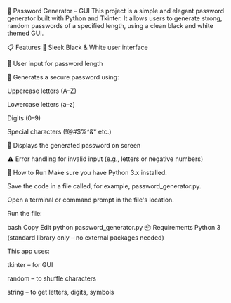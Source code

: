 🔐 Password Generator – GUI 
This project is a simple and elegant password generator built with Python and Tkinter. It allows users to generate strong, random passwords of a specified length, using a clean black and white themed GUI.

📋 Features
🎨 Sleek Black & White user interface

🔢 User input for password length

🔐 Generates a secure password using:

Uppercase letters (A–Z)

Lowercase letters (a–z)

Digits (0–9)

Special characters (!@#$%^&* etc.)

📄 Displays the generated password on screen

⚠️ Error handling for invalid input (e.g., letters or negative numbers)

🚀 How to Run
Make sure you have Python 3.x installed.

Save the code in a file called, for example, password_generator.py.

Open a terminal or command prompt in the file's location.

Run the file:

bash
Copy
Edit
python password_generator.py
📦 Requirements
Python 3 (standard library only – no external packages needed)

This app uses:

tkinter – for GUI

random – to shuffle characters

string – to get letters, digits, symbols
